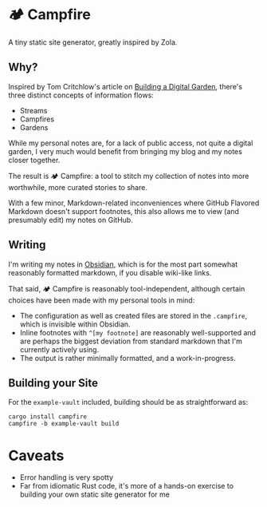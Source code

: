 # 🏕️ Campfire

A tiny static site generator, greatly inspired by Zola.

## Why?

Inspired by Tom Critchlow's article on [Building a Digital Garden](https://tomcritchlow.com/2019/02/17/building-digital-garden/), there's three distinct concepts of information flows:
- Streams
- Campfires
- Gardens

While my personal notes are, for a lack of public access, not quite a digital garden, I very much would benefit from bringing my blog and my notes closer together.

The result is 🏕 Campfire: a tool to stitch my collection of notes into more worthwhile, more curated stories to share.

With a few minor, Markdown-related inconveniences where GitHub Flavored Markdown doesn't support footnotes, this also allows me to view (and presumably edit) my notes on GitHub.

## Writing
I'm writing my notes in [Obsidian](https://obsidian.md/), which is for the most part somewhat reasonably formatted markdown, if you disable wiki-like links.

That said, 🏕 Campfire is reasonably tool-independent, although certain choices have been made with my personal tools in mind:

- The configuration as well as created files are stored in the `.campfire`, which is invisible within Obsidian.
- Inline footnotes with `^[my footnote]` are reasonably well-supported and are perhaps the biggest deviation from standard markdown that I'm currently actively using.
- The output is rather minimally formatted, and a work-in-progress.

## Building your Site
For the `example-vault` included, building should be as straightforward as:

```shell
cargo install campfire
campfire -b example-vault build
```

# Caveats

- Error handling is very spotty
- Far from idiomatic Rust code, it's more of a hands-on exercise to building your own static site generator for me
